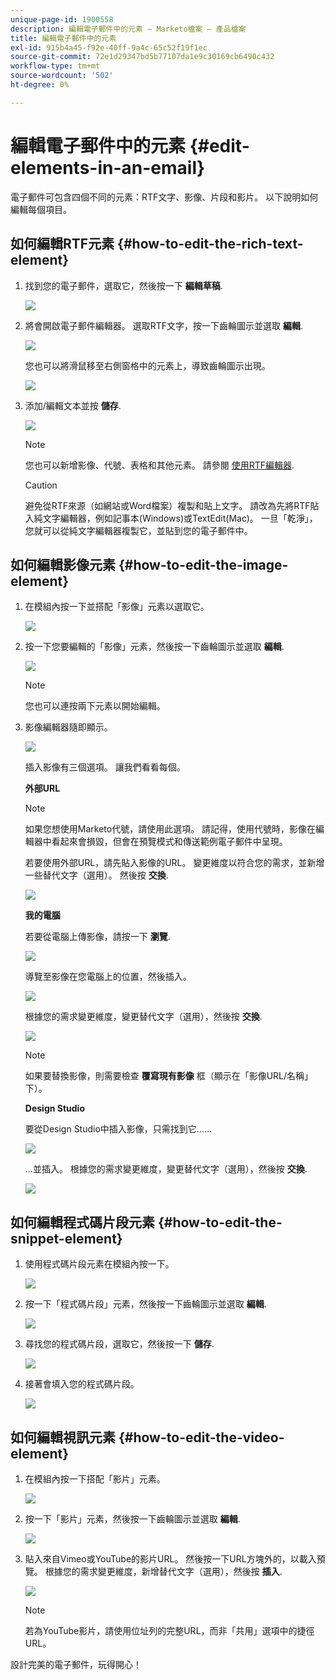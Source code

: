 ```yaml
---
unique-page-id: 1900558
description: 編輯電子郵件中的元素 — Marketo檔案 — 產品檔案
title: 編輯電子郵件中的元素
exl-id: 915b4a45-f92e-40ff-9a4c-65c52f19f1ec
source-git-commit: 72e1d29347bd5b77107da1e9c30169cb6490c432
workflow-type: tm+mt
source-wordcount: '502'
ht-degree: 0%

---
```


# 編輯電子郵件中的元素 {#edit-elements-in-an-email}

電子郵件可包含四個不同的元素：RTF文字、影像、片段和影片。 以下說明如何編輯每個項目。

## 如何編輯RTF元素 {#how-to-edit-the-rich-text-element}

1. 找到您的電子郵件，選取它，然後按一下 **編輯草稿**.

   ![](assets/one-edited.png)

1. 將會開啟電子郵件編輯器。 選取RTF文字，按一下齒輪圖示並選取 **編輯**.

   ![](assets/two.png)

   您也可以將滑鼠移至右側窗格中的元素上，導致齒輪圖示出現。

   ![](assets/three.png)

1. 添加/編輯文本並按 **儲存**.

   ![](assets/four.png)

   >[!NOTE]
   >
   >您也可以新增影像、代號、表格和其他元素。 請參閱 [使用RTF編輯器](/help/marketo/product-docs/email-marketing/general/understanding-the-email-editor/using-the-rich-text-editor.md).

   >[!CAUTION]
   >
   >避免從RTF來源（如網站或Word檔案）複製和貼上文字。 請改為先將RTF貼入純文字編輯器，例如記事本(Windows)或TextEdit(Mac)。 一旦「乾淨」，您就可以從純文字編輯器複製它，並貼到您的電子郵件中。

## 如何編輯影像元素 {#how-to-edit-the-image-element}

1. 在模組內按一下並搭配「影像」元素以選取它。

   ![](assets/five.png)

1. 按一下您要編輯的「影像」元素，然後按一下齒輪圖示並選取 **編輯**.

   ![](assets/six.png)

   >[!NOTE]
   >
   >您也可以連按兩下元素以開始編輯。

1. 影像編輯器隨即顯示。

   ![](assets/seven.png)

   插入影像有三個選項。 讓我們看看每個。

   **外部URL**

   >[!NOTE]
   >
   >如果您想使用Marketo代號，請使用此選項。 請記得，使用代號時，影像在編輯器中看起來會損毀，但會在預覽模式和傳送範例電子郵件中呈現。

   若要使用外部URL，請先貼入影像的URL。 變更維度以符合您的需求，並新增一些替代文字（選用）。 然後按 **交換**.

   ![](assets/eight.png)

   **我的電腦**

   若要從電腦上傳影像，請按一下 **瀏覽**.

   ![](assets/nine.png)

   導覽至影像在您電腦上的位置，然後插入。

   ![](assets/ten.png)

   根據您的需求變更維度，變更替代文字（選用），然後按 **交換**.

   ![](assets/eleven.png)

   >[!NOTE]
   >
   >如果要替換影像，則需要檢查 **覆寫現有影像** 框（顯示在「影像URL/名稱」下）。

   **Design Studio**

   要從Design Studio中插入影像，只需找到它……

   ![](assets/twelve.png)

   ...並插入。 根據您的需求變更維度，變更替代文字（選用），然後按 **交換**.

   ![](assets/thirteen.png)

## 如何編輯程式碼片段元素 {#how-to-edit-the-snippet-element}

1. 使用程式碼片段元素在模組內按一下。

   ![](assets/fourteen.png)

1. 按一下「程式碼片段」元素，然後按一下齒輪圖示並選取 **編輯**.

   ![](assets/fifteen.png)

1. 尋找您的程式碼片段，選取它，然後按一下 **儲存**.

   ![](assets/sixteen.png)

1. 接著會填入您的程式碼片段。

   ![](assets/eighteen.png)

## 如何編輯視訊元素 {#how-to-edit-the-video-element}

1. 在模組內按一下搭配「影片」元素。

   ![](assets/nineteen.png)

1. 按一下「影片」元素，然後按一下齒輪圖示並選取 **編輯**.

   ![](assets/twenty.png)

1. 貼入來自Vimeo或YouTube的影片URL。 然後按一下URL方塊外的，以載入預覽。 根據您的需求變更維度，新增替代文字（選用），然後按 **插入**.

   ![](assets/twentyone.png)

   >[!NOTE]
   >
   >若為YouTube影片，請使用位址列的完整URL，而非「共用」選項中的捷徑URL。

設計完美的電子郵件，玩得開心！
